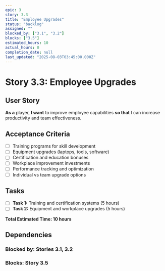 ```yaml
---
epic: 3
story: 3.3
title: "Employee Upgrades"
status: "backlog"
assigned: ""
blocked_by: ["3.1", "3.2"]
blocks: ["3.5"]
estimated_hours: 10
actual_hours: 0
completion_date: null
last_updated: "2025-08-03T03:45:00.000Z"
---
```


# Story 3.3: Employee Upgrades

## User Story
**As a** player, **I want** to improve employee capabilities **so that** I can increase productivity and team effectiveness.

## Acceptance Criteria
- [ ] Training programs for skill development
- [ ] Equipment upgrades (laptops, tools, software)
- [ ] Certification and education bonuses
- [ ] Workplace improvement investments
- [ ] Performance tracking and optimization
- [ ] Individual vs team upgrade options

## Tasks
- [ ] **Task 1:** Training and certification systems (5 hours)
- [ ] **Task 2:** Equipment and workplace upgrades (5 hours)

**Total Estimated Time: 10 hours**

## Dependencies
### Blocked by: Stories 3.1, 3.2
### Blocks: Story 3.5
